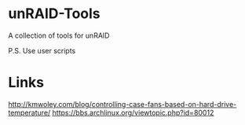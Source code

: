 # unRAID-Tools
A collection of tools for unRAID

P.S. Use user scripts

# Links
http://kmwoley.com/blog/controlling-case-fans-based-on-hard-drive-temperature/
https://bbs.archlinux.org/viewtopic.php?id=80012

